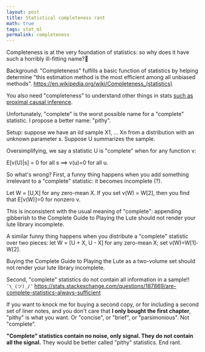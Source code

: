 ```yaml
---
layout: post
title: Statistical completeness rant
math: true
tags: stat_ml
permalink: completeness
---
```


Completeness is at the very foundation of statistics: so why does it have such a horribly ill-fitting name?🧵

Background: "Completeness" fulfills a basic function of statistics by helping determine "this estimation method is the most efficient among all unbiased methods".
https://en.wikipedia.org/wiki/Completeness_(statistics) 

You also need "completeness" to understand other things in stats [such as proximal causal inference](https://arxiv.org/pdf/2009.10982).

Unfortunately, "complete" is the worst possible name for a "complete" statistic. I propose a better name: "pithy".

Setup: suppose we have an iid sample X1, ... Xn from a distribution with an unknown parameter s. Suppose U summarizes the sample.

Oversimplifying, we say a statistic U is "complete" when for any function v:

E[v(U)|s] = 0 for all s ==> v(u)=0 for all u. 

So what's wrong? First, a funny thing happens when you add something irrelevant to a "complete" statistic: it becomes incomplete (?). 

Let W = [U,X] for any zero-mean X. If you set v(W) = W[2], then you find that E[v(W)]=0 for nonzero v. 

This is inconsistent with the usual meaning of "complete": appending gibberish to the Complete Guide to Playing the Lute should not render your lute library incomplete.

A similar funny thing happens when you distribute a "complete" statistic over two pieces: let W = [U + X, U - X] for any zero-mean X; set v(W)=W[1]-W[2].

Buying the Complete Guide to Playing the Lute as a two-volume set should not render your lute library incomplete.

Second, "complete" statistics do not contain all information in a sample!! `¯\_(ツ)_/¯`
https://stats.stackexchange.com/questions/187869/are-complete-statistics-always-sufficient

If you want to knock me for buying a second copy, or for including a second set of liner notes, and you don't care that **I only bought the first chapter**, "pithy" is what you want. Or "concise", or "brief", or "parsimonious". Not "complete". 

**"Complete" statistics contain no noise, only signal. They do not contain all the signal.** They would be better called "pithy" statistics. End rant.

